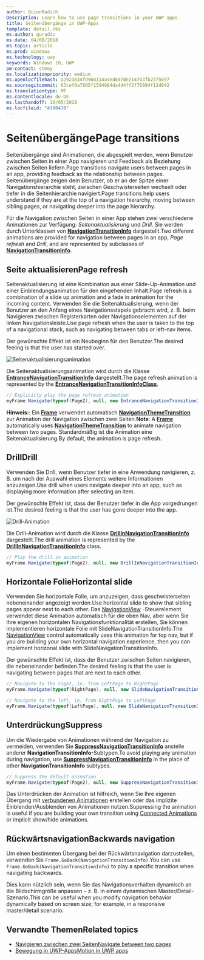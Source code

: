 ```yaml
---
author: QuinnRadich
Description: Learn how to use page transitions in your UWP apps.
title: Seitenübergänge in UWP-Apps
template: detail.hbs
ms.author: quradic
ms.date: 04/08/2018
ms.topic: article
ms.prod: windows
ms.technology: uwp
keywords: Windows 10, UWP
pm-contact: stmoy
ms.localizationpriority: medium
ms.openlocfilehash: a2923834fd968114a4ed607de214763fb2575697
ms.sourcegitcommit: 63cef0a7805f1594984da4d4ff2f76894f12d942
ms.translationtype: MT
ms.contentlocale: de-DE
ms.lasthandoff: 10/05/2018
ms.locfileid: "4390470"
---
```

# <a name="page-transitions"></a><span data-ttu-id="bacbd-103">Seitenübergänge</span><span class="sxs-lookup"><span data-stu-id="bacbd-103">Page transitions</span></span>

<span data-ttu-id="bacbd-104">Seitenübergänge sind Animationen, die abgespielt werden, wenn Benutzer zwischen Seiten in einer App navigieren und Feedback als Beziehung zwischen Seiten liefern.</span><span class="sxs-lookup"><span data-stu-id="bacbd-104">Page transitions navigate users between pages in an app, providing feedback as the relationship between pages.</span></span> <span data-ttu-id="bacbd-105">Seitenübergänge zeigen dem Benutzer, ob er an der Spitze einer Navigationshierarchie steht, zwischen Geschwisterseiten wechselt oder tiefer in die Seitenhierarchie navigiert.</span><span class="sxs-lookup"><span data-stu-id="bacbd-105">Page transitions help users understand if they are at the top of a navigation hierarchy, moving between sibling pages, or navigating deeper into the page hierarchy.</span></span>

<span data-ttu-id="bacbd-106">Für die Navigation zwischen Seiten in einer App stehen zwei verschiedene Animationen zur Verfügung: *Seitenaktualisierung* und *Drill*. Sie werden durch Unterklassen von [**NavigationTransitionInfo**](https://docs.microsoft.com/uwp/api/windows.ui.xaml.media.animation.navigationtransitioninfo) dargestellt.</span><span class="sxs-lookup"><span data-stu-id="bacbd-106">Two different animations are provided for navigation between pages in an app, *Page refresh* and *Drill*, and are represented by subclasses of [**NavigationTransitionInfo**](https://docs.microsoft.com/uwp/api/windows.ui.xaml.media.animation.navigationtransitioninfo).</span></span>

## <a name="page-refresh"></a><span data-ttu-id="bacbd-107">Seite aktualisieren</span><span class="sxs-lookup"><span data-stu-id="bacbd-107">Page refresh</span></span>

<span data-ttu-id="bacbd-108">Seitenaktualisierung ist eine Kombination aus einer Slide-Up-Animation und einer Einblendungsanimation für den eingehenden Inhalt.</span><span class="sxs-lookup"><span data-stu-id="bacbd-108">Page refresh is a combination of a slide up animation and a fade in animation for the incoming content.</span></span> <span data-ttu-id="bacbd-109">Verwenden Sie die Seitenaktualisierung, wenn der Benutzer an den Anfang eines Navigationsstapels gebracht wird, z. B. beim Navigieren zwischen Registerkarten oder Navigationselementen auf der linken Navigationsleiste.</span><span class="sxs-lookup"><span data-stu-id="bacbd-109">Use page refresh when the user is taken to the top of a navigational stack, such as navigating between tabs or left-nav items.</span></span>

<span data-ttu-id="bacbd-110">Der gewünschte Effekt ist ein Neubeginn für den Benutzer.</span><span class="sxs-lookup"><span data-stu-id="bacbd-110">The desired feeling is that the user has started over.</span></span>

![Seitenaktualisierungsanimation](images/page-refresh.gif)

<span data-ttu-id="bacbd-112">Die Seitenaktualisierungsanimation wird durch die Klasse [**EntranceNavigationTransitionInfo**](https://docs.microsoft.com/uwp/api/windows.ui.xaml.media.animation.entrancenavigationtransitioninfo) dargestellt.</span><span class="sxs-lookup"><span data-stu-id="bacbd-112">The page refresh animation is represented by the [**EntranceNavigationTransitionInfoClass**](https://docs.microsoft.com/uwp/api/windows.ui.xaml.media.animation.entrancenavigationtransitioninfo).</span></span>

```csharp
// Explicitly play the page refresh animation
myFrame.Navigate(typeof(Page2), null, new EntranceNavigationTransitionInfo());

```

<span data-ttu-id="bacbd-113">**Hinweis:**: Ein [**Frame**](https://docs.microsoft.com/uwp/api/windows.ui.xaml.controls.frame) verwendet automatisch [**NavigationThemeTransition**](https://docs.microsoft.com/uwp/api/windows.ui.xaml.media.animation.navigationthemetransition) zur Animation der Navigation zwischen zwei Seiten.</span><span class="sxs-lookup"><span data-stu-id="bacbd-113">**Note**: A [**Frame**](https://docs.microsoft.com/uwp/api/windows.ui.xaml.controls.frame) automatically uses [**NavigationThemeTransition**](https://docs.microsoft.com/uwp/api/windows.ui.xaml.media.animation.navigationthemetransition) to animate navigation between two pages.</span></span> <span data-ttu-id="bacbd-114">Standardmäßig ist die Animation eine Seitenaktualisierung.</span><span class="sxs-lookup"><span data-stu-id="bacbd-114">By default, the animation is page refresh.</span></span>

## <a name="drill"></a><span data-ttu-id="bacbd-115">Drill</span><span class="sxs-lookup"><span data-stu-id="bacbd-115">Drill</span></span>

<span data-ttu-id="bacbd-116">Verwenden Sie Drill, wenn Benutzer tiefer in eine Anwendung navigieren, z. B. um nach der Auswahl eines Elements weitere Informationen anzuzeigen.</span><span class="sxs-lookup"><span data-stu-id="bacbd-116">Use drill when users navigate deeper into an app, such as displaying more information after selecting an item.</span></span>

<span data-ttu-id="bacbd-117">Der gewünschte Effekt ist, dass der Benutzer tiefer in die App vorgedrungen ist.</span><span class="sxs-lookup"><span data-stu-id="bacbd-117">The desired feeling is that the user has gone deeper into the app.</span></span>

![Drill-Animation](images/drill.gif)

<span data-ttu-id="bacbd-119">Die Drill-Animation wird durch die Klasse [**DrillInNavigationTransitionInfo**](https://docs.microsoft.com/uwp/api/windows.ui.xaml.media.animation.drillinnavigationtransitioninfo) dargestellt.</span><span class="sxs-lookup"><span data-stu-id="bacbd-119">The drill animation is represented by the [**DrillInNavigationTransitionInfo**](https://docs.microsoft.com/uwp/api/windows.ui.xaml.media.animation.drillinnavigationtransitioninfo) class.</span></span>

```csharp
// Play the drill in animation
myFrame.Navigate(typeof(Page2), null, new DrillInNavigationTransitionInfo());
```

## <a name="horizontal-slide"></a><span data-ttu-id="bacbd-120">Horizontale Folie</span><span class="sxs-lookup"><span data-stu-id="bacbd-120">Horizontal slide</span></span>

<span data-ttu-id="bacbd-121">Verwenden Sie horizontale Folie, um anzuzeigen, dass geschwisterseiten nebeneinander angezeigt werden.</span><span class="sxs-lookup"><span data-stu-id="bacbd-121">Use horizontal slide to show that sibling pages appear next to each other.</span></span> <span data-ttu-id="bacbd-122">Das [NavigationView](../controls-and-patterns/navigationview.md) -Steuerelement verwendet diese Animation automatisch für die oben Nav, aber wenn Sie Ihre eigenen horizontalen Navigationsfunktionalität erstellen, Sie können implementieren horizontale Folie mit SlideNavigationTransitionInfo.</span><span class="sxs-lookup"><span data-stu-id="bacbd-122">The [NavigationView](../controls-and-patterns/navigationview.md) control automatically uses this animation for top nav, but if you are building your own horizontal navigation experience, then you can implement horizonal slide with SlideNavigationTransitionInfo.</span></span>

<span data-ttu-id="bacbd-123">Der gewünschte Effekt ist, dass der Benutzer zwischen Seiten navigieren, die nebeneinander befinden.</span><span class="sxs-lookup"><span data-stu-id="bacbd-123">The desired feeling is that the user is navigating between pages that are next to each other.</span></span> 

```csharp
// Navigate to the right, ie. from LeftPage to RightPage
myFrame.Navigate(typeof(RightPage), null, new SlideNavigationTransitionInfo() { SlideNavigationTransitionEffect.FromRight } );

// Navigate to the left, ie. from RightPage to LeftPage
myFrame.Navigate(typeof(LeftPage), null, new SlideNavigationTransitionInfo() { SlideNavigationTransitionEffect.FromLeft } );
```

## <a name="suppress"></a><span data-ttu-id="bacbd-124">Unterdrückung</span><span class="sxs-lookup"><span data-stu-id="bacbd-124">Suppress</span></span>

<span data-ttu-id="bacbd-125">Um die Wiedergabe von Animationen während der Navigation zu vermeiden, verwenden Sie [**SuppressNavigationTransitionInfo**](https://docs.microsoft.com/uwp/api/windows.ui.xaml.media.animation.suppressnavigationtransitioninfo) anstelle anderer **NavigationTransitionInfo**-Subtypen.</span><span class="sxs-lookup"><span data-stu-id="bacbd-125">To avoid playing any animation during navigation, use [**SuppressNavigationTransitionInfo**](https://docs.microsoft.com/uwp/api/windows.ui.xaml.media.animation.suppressnavigationtransitioninfo) in the place of other **NavigationTransitionInfo** subtypes.</span></span>

```csharp
// Suppress the default animation
myFrame.Navigate(typeof(Page2), null, new SuppressNavigationTransitionInfo());
```

<span data-ttu-id="bacbd-126">Das Unterdrücken der Animation ist hilfreich, wenn Sie Ihre eigenen Übergang mit [verbundenen Animationen](connected-animation.md) erstellen oder das implizite Einblenden/Ausblenden von Animationen nutzen.</span><span class="sxs-lookup"><span data-stu-id="bacbd-126">Suppressing the animation is useful if you are building your own transition using [Connected Animations](connected-animation.md) or implicit show/hide animations.</span></span>

## <a name="backwards-navigation"></a><span data-ttu-id="bacbd-127">Rückwärtsnavigation</span><span class="sxs-lookup"><span data-stu-id="bacbd-127">Backwards navigation</span></span>

<span data-ttu-id="bacbd-128">Um einen bestimmten Übergang bei der Rückwärtsnavigation darzustellen, verwenden Sie `Frame.GoBack(NavigationTransitionInfo)`.</span><span class="sxs-lookup"><span data-stu-id="bacbd-128">You can use `Frame.GoBack(NavigationTransitionInfo)` to play a specific transition when navigating backwards.</span></span>

<span data-ttu-id="bacbd-129">Dies kann nützlich sein, wenn Sie das Navigationsverhalten dynamisch an die Bildschirmgröße anpassen – z. B. in einem dynamischen Master/Detail-Szenario.</span><span class="sxs-lookup"><span data-stu-id="bacbd-129">This can be useful when you modify navigation behavior dynamically based on screen size; for example, in a responsive master/detail scenario.</span></span>

## <a name="related-topics"></a><span data-ttu-id="bacbd-130">Verwandte Themen</span><span class="sxs-lookup"><span data-stu-id="bacbd-130">Related topics</span></span>

- [<span data-ttu-id="bacbd-131">Navigieren zwischen zwei Seiten</span><span class="sxs-lookup"><span data-stu-id="bacbd-131">Navigate between two pages</span></span>](../basics/navigate-between-two-pages.md)
- [<span data-ttu-id="bacbd-132">Bewegung in UWP-Apps</span><span class="sxs-lookup"><span data-stu-id="bacbd-132">Motion in UWP apps</span></span>](index.md)
